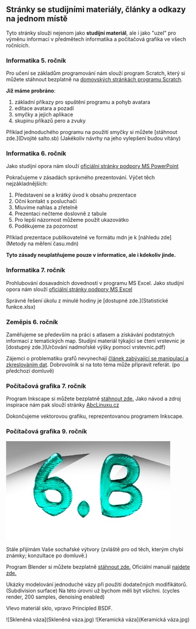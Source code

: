 ## Stránky se studijními materiály, články a odkazy na jednom místě

Tyto stránky slouží nejenom jako **studijní materiál**, ale i jako "uzel" pro výměnu informací v předmětech informatika a počítačová grafika ve všech ročnících.

### Informatika 5. ročník

Pro učení se základům programování nám slouží program Scratch, který si můžete stáhnout bezplatně na [domovských stránkách programu Scratch](https://scratch.mit.edu/download).

**Již máme probráno**:    
1. základní příkazy pro spuštění programu a pohyb avatara
2. editace avatara a pozadí
3. smyčky a jejich aplikace
4. skupinu příkazů pero a zvuky

Příklad jednoduchého programu na použití smyčky si můžete [stáhnout zde.](Dvojité salto.sb) (Jakékoliv návrhy na jeho vylepšení budou vítány)

### Informatika 6. ročník

Jako studijní opora nám slouží [oficiální stránky podpory MS PowerPoint](https://support.office.com/cs-cz/powerpoint)

Pokračujeme v zásadách správného prezentování. Výčet těch nejzákladnějších:

1. Představení se a krátký úvod k obsahu prezentace
2. Oční kontakt s posluchači
3. Mluvíme nahlas a zřetelně
4. Prezentaci nečteme doslovně z tabule
5. Pro lepší názornost můžeme použít ukazovátko
6. Poděkujeme za pozornost

Příklad prezentace publikovatelné ve formátu mdn je k [náhledu zde](Metody na měření času.mdn)

**Tyto zásady neuplatňujeme pouze v informatice, ale i kdekoliv jinde.**

### Informatika 7. ročník

Prohlubování dosavadních dovedností v programu MS Excel. Jako studijní opora nám slouží [oficiální stránky podpory MS Excel](https://support.office.com/cs-cz/excel)


Správné řešení úkolu z minulé hodiny je [dostupné zde.](Statistické funkce.xlsx)

### Zeměpis 6. ročník

Zaměřujeme se především na práci s atlasem a získávání podstatných informací z tematických map. Studijní materiál týkající se čtení vrstevnic je [dostupný zde.](Určování nadmořské výšky pomocí vrstevnic.pdf)

Zájemci o problematiku grafů nevynechají [článek zabývající se manipulací a zkreslováním dat](https://www.idnes.cz/technet/veda/manipulace-grafy-statistika.A151023_164547_veda_pka). Dobrovolník si na toto téma může připravit referát. (po předchozí domluvě)

### Počítačová grafika 7. ročník

Program Inkscape si můžete bezplatně [stáhnout zde.](https://inkscape.org/release/inkscape-0.92.4/windows/64-bit/exe/dl/)
Jako návod a zdroj inspirace nám pak slouží stránky [AbcLinuxu.cz](https://www.abclinuxu.cz/serialy/inkscape)

Dokončujeme vektorovou grafiku, reprezentovanou programem Inkscape.

### Počítačová grafika 9. ročník

![6b](6b.jpg)

Stále přijímám Vaše sochařské výtvory (zvláště pro od těch, kterým chybí známky; konzultace po domluvě.)

Program Blender si můžete bezplatně [stáhnout zde.](https://www.blender.org/download/)
Oficiální manuál [najdete zde.](https://docs.blender.org/manual/en/latest/index.html)

Ukázky modelování jednoduché vázy při použití dodatečných modifikátorů. (Subdivision surface) 
Na této úrovni už bychom měli být všichni. (cycles render, 200 samples, denoising enabled)

Vlevo materiál sklo, vpravo Principled BSDF.

![Skleněná váza](Skleněná váza.jpg) ![Keramická váza](Keramická váza.jpg)
